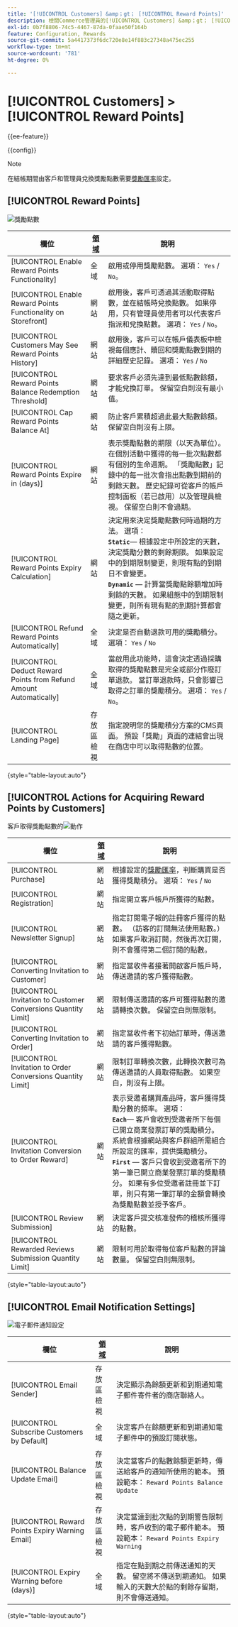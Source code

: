 ```yaml
---
title: '[!UICONTROL Customers] &amp；gt； [!UICONTROL Reward Points]'
description: 檢閱Commerce管理員的[!UICONTROL Customers] &amp；gt； [!UICONTROL Reward Points]頁面上的組態設定。
exl-id: 0b7f8806-74c5-4467-87da-0faae50f164b
feature: Configuration, Rewards
source-git-commit: 5a4417373f6dc720e8e14f883c27348a475ec255
workflow-type: tm+mt
source-wordcount: '781'
ht-degree: 0%

---
```


# [!UICONTROL Customers] > [!UICONTROL Reward Points]

{{ee-feature}}

{{config}}

>[!NOTE]
>
>在結帳期間由客戶和管理員兌換獎勵點數需要[獎勵匯率](../../merchandising-promotions/reward-exchange-rates.md)設定。

## [!UICONTROL Reward Points]

![獎勵點數](./assets/reward-points-reward-points.png)<!-- zoom -->

<!-- [Reward Points](https://experienceleague.adobe.com/en/docs/commerce-admin/marketing/merchandising/reward-points/rewards-loyalty#enable-reward-point-operations-for-your-store) -->

| 欄位 | [領域](../../getting-started/websites-stores-views.md#scope-settings) | 說明 |
|--- |--- |----------------------------------------------------------------------------------------------------------------------------------------------------------------------------------------------------------------------------------------------------------------------------------------------------------------------------------------------------------------------------------------------------------------------------------------------------------------------------------------------------------------------------------------------------------------------|
| [!UICONTROL Enable Reward Points Functionality] | 全域 | 啟用或停用獎勵點數。 選項： `Yes` / `No`。 |
| [!UICONTROL Enable Reward Points Functionality on Storefront] | 網站 | 啟用後，客戶可透過其活動取得點數，並在結帳時兌換點數。 如果停用，只有管理員使用者可以代表客戶指派和兌換點數。 選項： `Yes` / `No`。 |
| [!UICONTROL Customers May See Reward Points History] | 網站 | 啟用後，客戶可以在帳戶儀表板中檢視每個應計、贖回和獎勵點數到期的詳細歷史記錄。 選項： `Yes` / `No` |
| [!UICONTROL Reward Points Balance Redemption Threshold] | 網站 | 要求客戶必須先達到最低點數餘額，才能兌換訂單。 保留空白則沒有最小值。 |
| [!UICONTROL Cap Reward Points Balance At] | 網站 | 防止客戶累積超過此最大點數餘額。 保留空白則沒有上限。 |
| [!UICONTROL Reward Points Expire in (days)] | 網站 | 表示獎勵點數的期限（以天為單位）。 在個別活動中獲得的每一批次點數都有個別的生命週期。 「獎勵點數」記錄中的每一批次會指出點數到期前的剩餘天數。 歷史紀錄可從客戶的帳戶控制面板（若已啟用）以及管理員檢視。 保留空白則不會過期。 |
| [!UICONTROL Reward Points Expiry Calculation] | 網站 | 決定用來決定獎勵點數何時過期的方法。 選項： <br/>**`Static`**— 根據設定中所設定的天數，決定獎勵分數的剩餘期限。 如果設定中的到期限制變更，則現有點的到期日不會變更。<br/>**`Dynamic`** — 計算當獎勵點餘額增加時剩餘的天數。 如果組態中的到期限制變更，則所有現有點的到期計算都會隨之更新。 |
| [!UICONTROL Refund Reward Points Automatically] | 全域 | 決定是否自動退款可用的獎勵積分。 選項： `Yes` / `No` |
| [!UICONTROL Deduct Reward Points from Refund Amount Automatically] | 全域 | 當啟用此功能時，這會決定透過採購取得的獎勵點數是完全或部分作廢訂單退款。 當訂單退款時，只會影響已取得之訂單的獎勵積分。 選項： `Yes` / `No`。 |
| [!UICONTROL Landing Page] | 存放區檢視 | 指定說明您的獎勵積分方案的CMS頁面。 預設「獎勵」頁面的連結會出現在商店中可以取得點數的位置。 |

{style="table-layout:auto"}

## [!UICONTROL Actions for Acquiring Reward Points by Customers]

客戶取得獎勵點數的![動作](./assets/reward-points-actions-for-acquiring.png)<!-- zoom -->

<!-- [Actions for Acquiring Reward Points by Customers](https://experienceleague.adobe.com/en/docs/commerce-admin/marketing/merchandising/reward-points/rewards-loyalty#enable-reward-point-operations-for-your-store) -->

| 欄位 | [領域](../../getting-started/websites-stores-views.md#scope-settings) | 說明 |
|--- |--- |----------------------------------------------------------------------------------------------------------------------------------------------------------------------------------------------------------------------------------------------------------------------------------------------------------------------------------------------------------------------------------------------------------------------------------------------------------------------------------------------------------------------------------------------------------------------------------------------------|
| [!UICONTROL Purchase] | 網站 | 根據設定的[獎勵匯率](../../merchandising-promotions/reward-exchange-rates.md)，判斷購買是否獲得獎勵積分。 選項： `Yes` / `No` |
| [!UICONTROL Registration] | 網站 | 指定開立客戶帳戶所獲得的點數。 |
| [!UICONTROL Newsletter Signup] | 網站 | 指定訂閱電子報的註冊客戶獲得的點數。 （訪客的訂閱無法使用點數。） 如果客戶取消訂閱，然後再次訂閱，則不會獲得第二個訂閱的點數。 |
| [!UICONTROL Converting Invitation to Customer] | 網站 | 指定當收件者接著開啟客戶帳戶時，傳送邀請的客戶獲得點數。 |
| [!UICONTROL Invitation to Customer Conversions Quantity Limit] | 網站 | 限制傳送邀請的客戶可獲得點數的邀請轉換次數。 保留空白則無限制。 |
| [!UICONTROL Converting Invitation to Order] | 網站 | 指定當收件者下初始訂單時，傳送邀請的客戶獲得點數。 |
| [!UICONTROL Invitation to Order Conversions Quantity Limit] | 網站 | 限制訂單轉換次數，此轉換次數可為傳送邀請的人員取得點數。 如果空白，則沒有上限。 |
| [!UICONTROL Invitation Conversion to Order Reward] | 網站 | 表示受邀者購買產品時，客戶獲得獎勵分數的頻率。 選項： <br/>**`Each`**— 客戶會收到受邀者所下每個已開立商業發票訂單的獎勵積分。 系統會根據網站與客戶群組所需組合所設定的匯率，提供獎勵積分。<br/>**`First`** — 客戶只會收到受邀者所下的第一筆已開立商業發票訂單的獎勵積分。 如果有多位受邀者註冊並下訂單，則只有第一筆訂單的金額會轉換為獎勵點數並授予客戶。 |
| [!UICONTROL Review Submission] | 網站 | 決定客戶提交核准發佈的稽核所獲得的點數。 |
| [!UICONTROL Rewarded Reviews Submission Quantity Limit] | 網站 | 限制可用於取得每位客戶點數的評論數量。 保留空白則無限制。 |

{style="table-layout:auto"}

## [!UICONTROL Email Notification Settings]

![電子郵件通知設定](./assets/reward-points-email-notification-settings.png)<!-- zoom -->

<!-- [Email Notification Settings](https://experienceleague.adobe.com/en/docs/commerce-admin/marketing/merchandising/reward-points/rewards-loyalty#enable-reward-point-operations-for-your-store) -->

| 欄位 | [領域](../../getting-started/websites-stores-views.md#scope-settings) | 說明 |
|--- |--- |--- |
| [!UICONTROL Email Sender] | 存放區檢視 | 決定顯示為餘額更新和到期通知電子郵件寄件者的商店聯絡人。 |
| [!UICONTROL Subscribe Customers by Default] | 全域 | 決定客戶在餘額更新和到期通知電子郵件中的預設訂閱狀態。 |
| [!UICONTROL Balance Update Email] | 存放區檢視 | 決定當客戶的點數餘額更新時，傳送給客戶的通知所使用的範本。 預設範本： `Reward Points Balance Update` |
| [!UICONTROL Reward Points Expiry Warning Email] | 存放區檢視 | 決定當達到批次點的到期警告限制時，客戶收到的電子郵件範本。 預設範本： `Reward Points Expiry Warning` |
| [!UICONTROL Expiry Warning before (days)] | 全域 | 指定在點到期之前傳送通知的天數。 留空將不傳送到期通知。 如果輸入的天數大於點的剩餘存留期，則不會傳送通知。 |

{style="table-layout:auto"}
